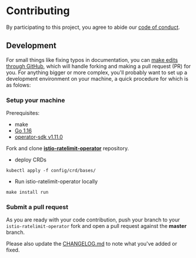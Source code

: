 # Contributing
By participating to this project, you agree to abide our [code of conduct](https://github.com/zufardhiyaulhaq/istio-ratelimit-operator/blob/master/.github/CODE_OF_CONDUCT.md).

## Development
For small things like fixing typos in documentation, you can [make edits through GitHub](https://help.github.com/articles/editing-files-in-another-user-s-repository/), which will handle forking and making a pull request (PR) for you. For anything bigger or more complex, you'll probably want to set up a development environment on your machine, a quick procedure for which is as folows:

### Setup your machine
Prerequisites:
- make
- [Go 1.16](https://golang.org/doc/install)
- [operator-sdk v1.11.0](https://sdk.operatorframework.io/)

Fork and clone **[istio-ratelimit-operator](https://github.com/zufardhiyaulhaq/istio-ratelimit-operator)** repository.

- deploy CRDs
```
kubectl apply -f config/crd/bases/
```

- Run istio-ratelimit-operator locally
```
make install run
```

### Submit a pull request
As you are ready with your code contribution, push your branch to your `istio-ratelimit-operator` fork and open a pull request against the **master** branch.

Please also update the [CHANGELOG.md](https://github.com/zufardhiyaulhaq/istio-ratelimit-operator/blob/master/CHANGELOG.md) to note what you've added or fixed.
